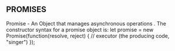 ## PROMISES 

Promise - An Object that manages asynchronous operations .
         The constructor syntax for a promise object is:
                           let promise = new Promise(function(resolve, reject) {
                            // executor (the producing code, "singer")
                               });